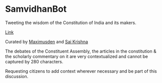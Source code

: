 # SamvidhanBot
Tweeting the wisdom of the Constitution of India and its makers.

[Link](https://twitter.com/SamvidhanBot)

Curated by [Maximusden](https://twitter.com/Maximusden) and [Sai Krishna](https://github.com/d-saikrishna)

The debates of the Constituent Assembly, the articles in the constitution & the scholarly commentary on it are very contextualized and cannot be captured by 280 characters.

Requesting citizens to add context wherever necessary and be part of this discussion.
